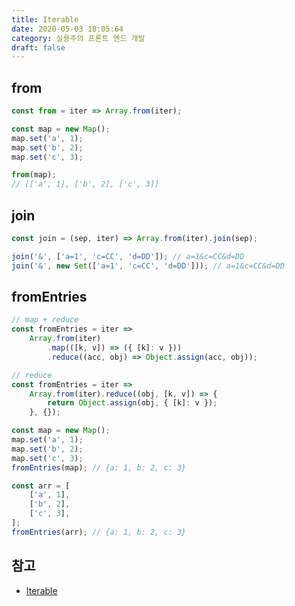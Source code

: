 ```yaml
---
title: Iterable
date: 2020-05-03 18:05:64
category: 실용주의 프론트 엔드 개발
draft: false
---
```


## from

```javascript
const from = iter => Array.from(iter);

const map = new Map();
map.set('a', 1);
map.set('b', 2);
map.set('c', 3);

from(map);
// [['a', 1], ['b', 2], ['c', 3]]
```

## join

```javascript
const join = (sep, iter) => Array.from(iter).join(sep);

join('&', ['a=1', 'c=CC', 'd=DD']); // a=1&c=CC&d=DD
join('&', new Set(['a=1', 'c=CC', 'd=DD'])); // a=1&c=CC&d=DD
```

## fromEntries

```javascript
// map + reduce
const fromEntries = iter =>
	Array.from(iter)
		.map(([k, v]) => ({ [k]: v }))
		.reduce((acc, obj) => Object.assign(acc, obj));

// reduce
const fromEntries = iter =>
	Array.from(iter).reduce((obj, [k, v]) => {
		return Object.assign(obj, { [k]: v });
	}, {});

const map = new Map();
map.set('a', 1);
map.set('b', 2);
map.set('c', 3);
fromEntries(map); // {a: 1, b: 2, c: 3}

const arr = [
	['a', 1],
	['b', 2],
	['c', 3],
];
fromEntries(arr); // {a: 1, b: 2, c: 3}
```

## 참고

- [Iterable](https://peter-cho.gitbook.io/book/10/one-piece/iterable)
